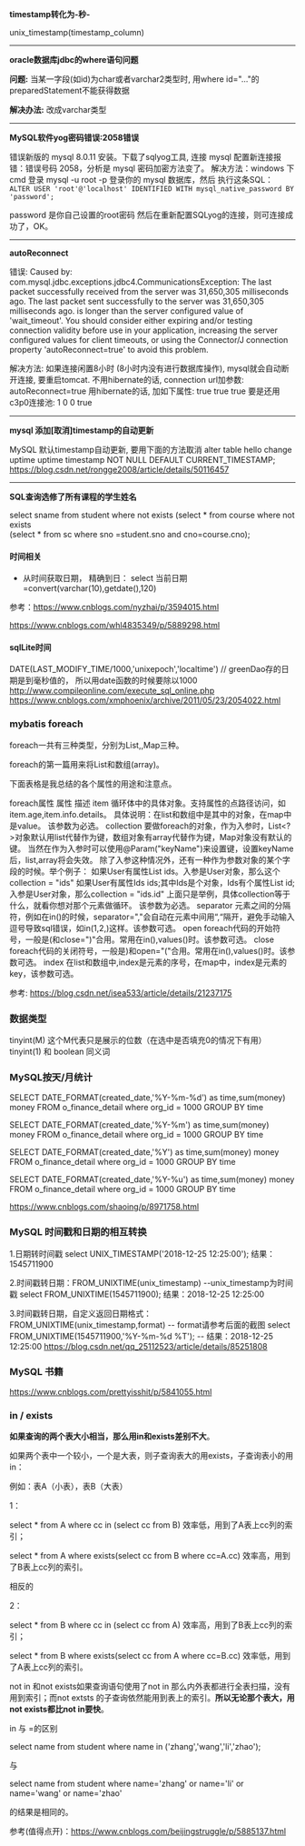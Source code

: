 **timestamp转化为-秒-**

unix_timestamp(timestamp_column)

---

**oracle数据库jdbc的where语句问题**

**问题:** 当某一字段(如id)为char或者varchar2类型时, 用where id="..."的preparedStatement不能获得数据

**解决办法:** 改成varchar类型

---

**MySQL软件yog密码错误:2058错误**


错误新版的 mysql 8.0.11 安装。下载了sqlyog工具, 连接 mysql
配置新连接报错：错误号码 2058，分析是 mysql 密码加密方法变了。
解决方法：windows 下cmd 登录 mysql -u root -p 登录你的 mysql 数据库，然后 执行这条SQL：
 `ALTER USER 'root'@'localhost' IDENTIFIED WITH mysql_native_password BY 'password';`

password 是你自己设置的root密码
然后在重新配置SQLyog的连接，则可连接成功了，OK。 



---

**autoReconnect**

错误: Caused by: com.mysql.jdbc.exceptions.jdbc4.CommunicationsException: The last packet successfully received from the server was 31,650,305 milliseconds ago.  The last packet sent successfully to the server was 31,650,305 milliseconds ago. is longer than the server configured value of 'wait_timeout'. You should consider either expiring and/or testing connection validity before use in your application, increasing the server configured values for client timeouts, or using the Connector/J connection property 'autoReconnect=true' to avoid this problem.

解决方法: 如果连接闲置8小时 (8小时内没有进行数据库操作), mysql就会自动断开连接, 要重启tomcat. 
    不用hibernate的话, connection url加参数: autoReconnect=true 
    用hibernate的话, 加如下属性: 
        <property name="connection.autoReconnect">true</property> 
        <property name="connection.autoReconnectForPools">true</property> 
        <property name="connection.is-connection-validation-required">true</property> 
    要是还用c3p0连接池: 
        <property name="hibernate.c3p0.acquire_increment">1</property> 
        <property name="hibernate.c3p0.idle_test_period">0</property> 
        <property name="hibernate.c3p0.timeout">0</property> 
        <property name="hibernate.c3p0.validate">true</property>

---

**mysql 添加[取消]timestamp的自动更新**

MySQL 默认timestamp自动更新, 要用下面的方法取消
alter table hello change uptime uptime timestamp NOT NULL DEFAULT CURRENT_TIMESTAMP;
https://blog.csdn.net/rongge2008/article/details/50116457

---

**SQL查询选修了所有课程的学生姓名**

select sname
from student
where not exists
(select *
from course
where not exists  
(select *
from sc
where sno =student.sno
and cno=course.cno);



#### 时间相关

- 从时间获取日期， 精确到日： select 当前日期=convert(varchar(10),getdate(),120) 

参考：https://www.cnblogs.com/nyzhai/p/3594015.html

https://www.cnblogs.com/whl4835349/p/5889298.html

#### sqlLite时间

DATE(LAST_MODIFY_TIME/1000,'unixepoch','localtime') // greenDao存的日期是到毫秒值的， 所以用date函数的时候要除以1000
http://www.compileonline.com/execute_sql_online.php
https://www.cnblogs.com/xmphoenix/archive/2011/05/23/2054022.html


### mybatis foreach

foreach一共有三种类型，分别为List,[](array),Map三种。

foreach的第一篇用来将List和数组(array)。



下面表格是我总结的各个属性的用途和注意点。

foreach属性
属性	描述
item	循环体中的具体对象。支持属性的点路径访问，如item.age,item.info.details。
具体说明：在list和数组中是其中的对象，在map中是value。
该参数为必选。
collection	要做foreach的对象，作为入参时，List<?>对象默认用list代替作为键，数组对象有array代替作为键，Map对象没有默认的键。
当然在作为入参时可以使用@Param("keyName")来设置键，设置keyName后，list,array将会失效。 除了入参这种情况外，还有一种作为参数对象的某个字段的时候。举个例子：
如果User有属性List ids。入参是User对象，那么这个collection = "ids"
如果User有属性Ids ids;其中Ids是个对象，Ids有个属性List id;入参是User对象，那么collection = "ids.id"
上面只是举例，具体collection等于什么，就看你想对那个元素做循环。
该参数为必选。
separator	元素之间的分隔符，例如在in()的时候，separator=","会自动在元素中间用“,“隔开，避免手动输入逗号导致sql错误，如in(1,2,)这样。该参数可选。
open	foreach代码的开始符号，一般是(和close=")"合用。常用在in(),values()时。该参数可选。
close	foreach代码的关闭符号，一般是)和open="("合用。常用在in(),values()时。该参数可选。
index	在list和数组中,index是元素的序号，在map中，index是元素的key，该参数可选。

参考: https://blog.csdn.net/isea533/article/details/21237175

### 数据类型
tinyint(M) 这个M代表只是展示的位数（在选中是否填充0的情况下有用）
tinyint(1) 和 boolean 同义词

### MySQL按天/月统计
<!-- 按日查询 -->  
SELECT DATE_FORMAT(created_date,'%Y-%m-%d') as time,sum(money) money FROM o_finance_detail where org_id = 1000  GROUP BY  time  
<!-- 按月查询 -->  
SELECT DATE_FORMAT(created_date,'%Y-%m') as time,sum(money)  money FROM o_finance_detail where org_id = 1000  GROUP BY  time  
<!-- 按年查询 -->  
SELECT DATE_FORMAT(created_date,'%Y') as time,sum(money)  money FROM o_finance_detail where org_id = 1000  GROUP BY  time   
<!-- 按周查询 -->  
SELECT DATE_FORMAT(created_date,'%Y-%u') as time,sum(money)  money FROM o_finance_detail where org_id = 1000  GROUP BY  time

https://www.cnblogs.com/shaoing/p/8971758.html
### MySQL 时间戳和日期的相互转换
1.日期转时间戳
select UNIX_TIMESTAMP('2018-12-25 12:25:00');
结果：1545711900

2.时间戳转日期：FROM_UNIXTIME(unix_timestamp) --unix_timestamp为时间戳
select FROM_UNIXTIME(1545711900);
结果：2018-12-25 12:25:00

3.时间戳转日期，自定义返回日期格式：FROM_UNIXTIME(unix_timestamp,format) -- format请参考后面的截图
select FROM_UNIXTIME(1545711900,'%Y-%m-%d %T');
-- 结果：2018-12-25 12:25:00
https://blog.csdn.net/qq_25112523/article/details/85251808

### MySQL 书籍
https://www.cnblogs.com/prettyisshit/p/5841055.html

### in / exists

**如果查询的两个表大小相当，那么用in和exists差别不大**。 

如果两个表中一个较小，一个是大表，则子查询表大的用exists，子查询表小的用in： 

例如：表A（小表），表B（大表）

1：

select * from A where cc in (select cc from B) 效率低，用到了A表上cc列的索引；

select * from A where exists(select cc from B where cc=A.cc) 效率高，用到了B表上cc列的索引。 

相反的

2：

select * from B where cc in (select cc from A) 效率高，用到了B表上cc列的索引；

select * from B where exists(select cc from A where cc=B.cc) 效率低，用到了A表上cc列的索引。

 

not in 和not exists如果查询语句使用了not in 那么内外表都进行全表扫描，没有用到索引；而not extsts 的子查询依然能用到表上的索引。**所以无论那个表大，用not exists都比not in要快**。 

in 与 =的区别 

select name from student where name in ('zhang','wang','li','zhao'); 

与 

select name from student where name='zhang' or name='li' or name='wang' or name='zhao' 

的结果是相同的。

参考(值得点开)：https://www.cnblogs.com/beijingstruggle/p/5885137.html